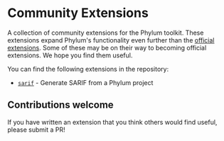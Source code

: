 # Community Extensions
A collection of community extensions for the Phylum toolkit. These extensions
expand Phylum's functionality even further than the [official extensions](https://github.com/phylum-dev/cli/tree/main/extensions).
Some of these may be on their way to becoming official extensions. We hope you
find them useful.

You can find the following extensions in the repository:

* [`sarif`](./sarif/README.md) - Generate SARIF from a Phylum project

## Contributions welcome
If you have written an extension that you think others would find useful,
please submit a PR!
